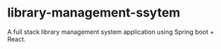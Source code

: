 # library-management-ssytem
A full stack library management system application using Spring boot + React.
